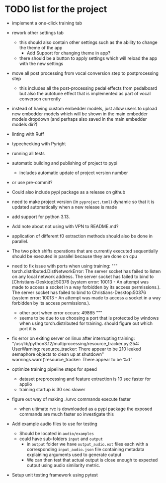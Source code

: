 # TODO list for the project

* implement a one-click training tab
  
* rework other settings tab
  * this should also contain other settings such as the ability to change the theme of the app
      * Add Support for changing theme in app?
  * there should be a button to apply settings which will reload the app with the new settings

* move all post processing from vocal conversion step to postprocessing step
  * this includes all the post-processing pedal effects from pedalboard but also the autotune effect that is implemented as part of vocal converson currently

* instead of having custom embedder models, just allow users to upload new embedder models which will be shown in the main embedder models dropdown (and perhaps also saved in the main embedder models dir?)

* linting with Ruff
* typechecking with Pyright
* running all tests
* automatic building and publishing of project to pypi
  * includes automatic update of project version number
* or use pre-commit?

* Could also include pypi package as a release on github

* need to make project version (in `pyproject.toml`) dynamic so that it is updated automatically when a new release is made

* add support for python 3.13.

* Add note about not using with VPN to README.md?

* application of different f0 extraction methods should also be done in parallel.

* The two pitch shifts operations that are currently executed sequentially should be executed in parallel because they are done on cpu

* need to fix issue with ports when using training:
  """
  torch.distributed.DistNetworkError: The server socket has failed to listen on any local network address. The server socket has failed to bind to [Christians-Desktop]:50376 (system error: 10013 - An attempt was made to access a socket in a way forbidden by its access permissions.). The server socket has failed to bind to Christians-Desktop:50376 (system error: 10013 - An attempt was made to access a socket in a way forbidden by its access permissions.).
  * other port when error occurs: 49865
  """
  * seems to be due to us choosing a port that is protected by windows when using torch.distributed for training. should figure out which port it is

* fix error on exiting server on linux after interrupting training:
  "/usr/lib/python3.12/multiprocessing/resource_tracker.py:254: UserWarning: resource_tracker: There appear to be 210 leaked semaphore objects to clean up at shutdown" warnings.warn('resource_tracker: There appear to be %d '

* optimize training pipeline steps for speed
  * dataset preprocessing and feature extraction is 10 sec faster for applio
  * training startup is 30 sec slower
* figure out way of making ./urvc commands execute faster
  * when ultimate rvc is downloaded as a pypi package the exposed commands are much faster so investigate this


* Add example audio files to use for testing
  * Should be located in `audio/examples`
  * could have sub-folders `input` and `output`
    * in `output` folder we have `output_audio.ext` files each with a corresponding `input_audio.json` file containing metadata explaining arguments used to generate output
    * We can then test that actual output is close enough to expected output using audio similarity metric.
* Setup unit testing framework using pytest